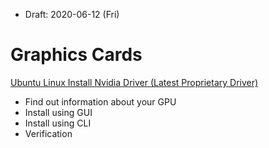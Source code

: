 * Draft: 2020-06-12 (Fri)
# Graphics Cards

[Ubuntu Linux Install Nvidia Driver (Latest Proprietary Driver)](https://www.cyberciti.biz/faq/ubuntu-linux-install-nvidia-driver-latest-proprietary-driver/)
* Find out information about your GPU
* Install using GUI
* Install using CLI
* Verification
